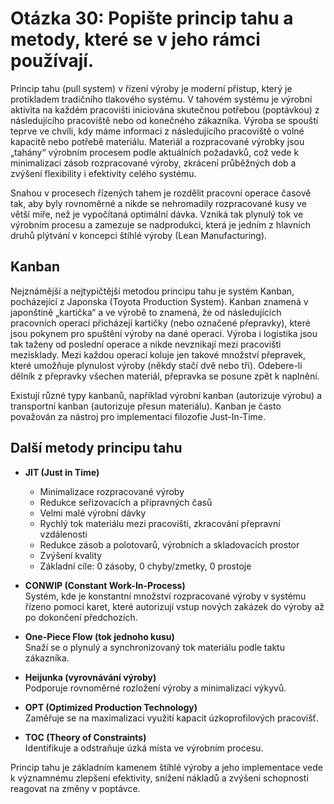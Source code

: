 # Otázka 30: Popište princip tahu a metody, které se v jeho rámci používají.

Princip tahu (pull system) v řízení výroby je moderní přístup, který je protikladem tradičního tlakového systému. V tahovém systému je výrobní aktivita na každém pracovišti iniciována skutečnou potřebou (poptávkou) z následujícího pracoviště nebo od konečného zákazníka. Výroba se spouští teprve ve chvíli, kdy máme informaci z následujícího pracoviště o volné kapacitě nebo potřebě materiálu. Materiál a rozpracované výrobky jsou „tahány“ výrobním procesem podle aktuálních požadavků, což vede k minimalizaci zásob rozpracované výroby, zkrácení průběžných dob a zvýšení flexibility i efektivity celého systému.

Snahou v procesech řízených tahem je rozdělit pracovní operace časově tak, aby byly rovnoměrné a nikde se nehromadily rozpracované kusy ve větší míře, než je vypočítaná optimální dávka. Vzniká tak plynulý tok ve výrobním procesu a zamezuje se nadprodukci, která je jedním z hlavních druhů plýtvání v koncepci štíhlé výroby (Lean Manufacturing).

## Kanban

Nejznámější a nejtypičtější metodou principu tahu je systém Kanban, pocházející z Japonska (Toyota Production System). Kanban znamená v japonštině „kartička“ a ve výrobě to znamená, že od následujících pracovních operací přicházejí kartičky (nebo označené přepravky), které jsou pokynem pro spuštění výroby na dané operaci. Výroba i logistika jsou tak taženy od poslední operace a nikde nevznikají mezi pracovišti mezisklady. Mezi každou operací koluje jen takové množství přepravek, které umožňuje plynulost výroby (někdy stačí dvě nebo tři). Odebere-li dělník z přepravky všechen materiál, přepravka se posune zpět k naplnění.

Existují různé typy kanbanů, například výrobní kanban (autorizuje výrobu) a transportní kanban (autorizuje přesun materiálu). Kanban je často považován za nástroj pro implementaci filozofie Just-In-Time.

## Další metody principu tahu

- **JIT (Just in Time)**  
    - Minimalizace rozpracované výroby  
    - Redukce seřizovacích a přípravných časů  
    - Velmi malé výrobní dávky  
    - Rychlý tok materiálu mezi pracovišti, zkracování přepravní vzdálenosti  
    - Redukce zásob a polotovarů, výrobních a skladovacích prostor  
    - Zvýšení kvality  
    - Základní cíle: 0 zásoby, 0 chyby/zmetky, 0 prostoje  

- **CONWIP (Constant Work-In-Process)**  
    Systém, kde je konstantní množství rozpracované výroby v systému řízeno pomocí karet, které autorizují vstup nových zakázek do výroby až po dokončení předchozích.

- **One-Piece Flow (tok jednoho kusu)**  
    Snaží se o plynulý a synchronizovaný tok materiálu podle taktu zákazníka.

- **Heijunka (vyrovnávání výroby)**  
    Podporuje rovnoměrné rozložení výroby a minimalizaci výkyvů.

- **OPT (Optimized Production Technology)**  
    Zaměřuje se na maximalizaci využití kapacit úzkoprofilových pracovišť.

- **TOC (Theory of Constraints)**  
    Identifikuje a odstraňuje úzká místa ve výrobním procesu.

Princip tahu je základním kamenem štíhlé výroby a jeho implementace vede k významnému zlepšení efektivity, snížení nákladů a zvýšení schopnosti reagovat na změny v poptávce.
